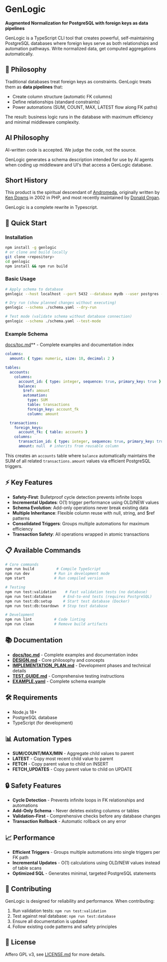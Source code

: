 # GenLogic

**Augmented Normalization for PostgreSQL with foreign keys as data pipelines**

GenLogic is a TypeScript CLI tool that creates powerful, self-maintaining PostgreSQL databases where foreign keys serve as both relationships and automation pathways. Write normalized data, get computed aggregations automatically.

## 🎯 Philosophy

Traditional databases treat foreign keys as constraints. GenLogic treats them as **data pipelines** that:
- Create column structure (automatic FK columns)
- Define relationships (standard constraints)
- Power automations (SUM, COUNT, MAX, LATEST flow along FK paths)

The result: business logic runs in the database with maximum efficiency and minimal middleware complexity.

## AI Philosophy

AI-written code is accepted.  We judge the code, not the source.

GenLogic generates a schema description intended for use by AI agents
when coding up middleware and UI's that access a GenLogic database.

## Short History

This product is the spiritual descendant of [Andromeda](https://github.com/Andromeda-Project/andromeda),
originally written by [Ken Downs](https://github.com/KenPainter) 
in 2002 in PHP, and most recently maintained 
by [Donald Organ](https://github.com/dorgan/).

GenLogic is a complete rewrite in Typescript.

## 🚀 Quick Start

### Installation
```bash
npm install -g genlogic
# or clone and build locally
git clone <repository>
cd genlogic
npm install && npm run build
```

### Basic Usage
```bash
# Apply schema to database
genlogic --host localhost --port 5432 --database mydb --user postgres --password secret --schema ./schema.yaml

# Dry run (show planned changes without executing)
genlogic --schema ./schema.yaml --dry-run

# Test mode (validate schema without database connection)
genlogic --schema ./schema.yaml --test-mode
```
### Example Schema

[docs/toc.md](./docs/toc.md)** - Complete examples and documentation index

```yaml
columns:
  amount: { type: numeric, size: 10, decimal: 2 }

tables:
  accounts:
    columns:
      account_id: { type: integer, sequence: true, primary_key: true }
      balance:
        $ref: amount
        automation:
          type: SUM
          table: transactions
          foreign_key: account_fk
          column: amount

  transactions:
    foreign_keys:
      account_fk: { table: accounts }
    columns:
      transaction_id: { type: integer, sequence: true, primary_key: true }
      amount: null  # inherits from reusable column
```

This creates an `accounts` table where `balance` automatically maintains the SUM of all related `transactions.amount` values via efficient PostgreSQL triggers.

## ⚡ Key Features

- **Safety-First**: Bulletproof cycle detection prevents infinite loops
- **Incremental Updates**: O(1) trigger performance using OLD/NEW values
- **Schema Evolution**: Add-only operations never break existing data
- **Multiple Inheritance**: Flexible column reuse with null, string, and $ref patterns
- **Consolidated Triggers**: Groups multiple automations for maximum efficiency
- **Transaction Safety**: All operations wrapped in atomic transactions

## 📋 Available Commands

```bash
# Core commands
npm run build          # Compile TypeScript
npm run dev           # Run in development mode
npm start             # Run compiled version

# Testing
npm run test:validation    # Fast validation tests (no database)
npm run test:database     # End-to-end tests (requires PostgreSQL)
npm run test:db:setup     # Start test database (Docker)
npm run test:db:teardown  # Stop test database

# Development
npm run lint          # Code linting
npm run clean         # Remove build artifacts
```

## 📚 Documentation

- **[docs/toc.md](./docs/toc.md)** - Complete examples and documentation index
- **[DESIGN.md](./DESIGN.md)** - Core philosophy and concepts
- **[IMPLEMENTATION_PLAN.md](./IMPLEMENTATION_PLAN.md)** - Development phases and technical details
- **[TEST_GUIDE.md](./TEST_GUIDE.md)** - Comprehensive testing instructions
- **[EXAMPLE.yaml](./EXAMPLE.yaml)** - Complete schema example

## 🛠️ Requirements

- Node.js 18+
- PostgreSQL database
- TypeScript (for development)

## 📊 Automation Types

- **SUM/COUNT/MAX/MIN** - Aggregate child values to parent
- **LATEST** - Copy most recent child value to parent
- **FETCH** - Copy parent value to child on INSERT
- **FETCH_UPDATES** - Copy parent value to child on UPDATE

## 🔒 Safety Features

- **Cycle Detection** - Prevents infinite loops in FK relationships and automations
- **Add-Only Schema** - Never deletes existing columns or tables
- **Validation-First** - Comprehensive checks before any database changes
- **Transaction Rollback** - Automatic rollback on any error

## 📈 Performance

- **Efficient Triggers** - Groups multiple automations into single triggers per FK path
- **Incremental Updates** - O(1) calculations using OLD/NEW values instead of table scans
- **Optimized SQL** - Generates minimal, targeted PostgreSQL statements

## 🤝 Contributing

GenLogic is designed for reliability and performance. When contributing:
1. Run validation tests: `npm run test:validation`
2. Test against real database: `npm run test:database`
3. Ensure all documentation is updated
4. Follow existing code patterns and safety principles

## 📜 License

Affero GPL v3, see [LICENSE.md](./LICENSE.md) for more details.

